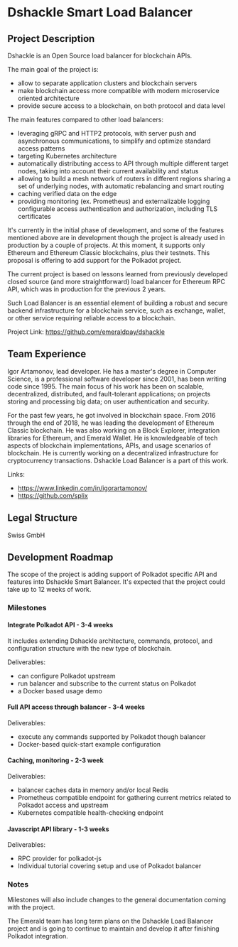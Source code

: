 # Dshackle Smart Load Balancer

## Project Description
Dshackle is an Open Source load balancer for blockchain APIs. 

The main goal of the project is:

- allow to separate application clusters and blockchain servers
- make blockchain access more compatible with modern microservice oriented architecture
- provide secure access to a blockchain, on both protocol and data level

The main features compared to other load balancers:

- leveraging gRPC and HTTP2 protocols, with server push and asynchronous communications, to simplify and optimize standard access patterns
- targeting Kubernetes architecture
- automatically distributing access to API through multiple different target nodes, taking into account their current availability and status
- allowing to build a mesh network of routers in different regions sharing a set of underlying nodes, with automatic rebalancing and smart routing
- caching verified data on the edge
- providing monitoring (ex. Prometheus) and externalizable logging
configurable access authentication and authorization, including TLS certificates

It's currently in the initial phase of development, and some of the features mentioned above are in development though the project is already used in production by a couple of projects.  At this moment, it supports only Ethereum and Ethereum Classic blockchains, plus their testnets. This proposal is offering to add support for the Polkadot project.

The current project is based on lessons learned from previously developed closed source (and more straightforward) load balancer for Ethereum RPC API, which was in production for the previous 2 years. 

Such Load Balancer is an essential element of building a robust and secure backend infrastructure for a blockchain service, such as exchange, wallet, or other service requiring reliable access to a blockchain. 

Project Link: https://github.com/emeraldpay/dshackle

## Team Experience
Igor Artamonov, lead developer. He has a master's degree in Computer Science, is a professional software developer since 2001, has been writing code since 1995. The main focus of his work has been on scalable, decentralized, distributed, and fault-tolerant applications; on projects storing and processing big data; on user authentication and security.

For the past few years, he got involved in blockchain space. From 2016 through the end of 2018, he was leading the development of Ethereum Classic blockchain. He was also working on a Block Explorer, integration libraries for Ethereum, and Emerald Wallet. He is knowledgeable of tech aspects of blockchain implementations, APIs, and usage scenarios of blockchain. He is currently working on a decentralized infrastructure for cryptocurrency transactions. Dshackle Load Balancer is a part of this work.

Links:

- https://www.linkedin.com/in/igorartamonov/
- https://github.com/splix

## Legal Structure

Swiss GmbH

## Development Roadmap

The scope of the project is adding support of Polkadot specific API and features into Dshackle Smart Balancer. It's expected that the project could take up to 12 weeks of work. 

### Milestones

#### Integrate Polkadot API - 3-4 weeks
It includes extending Dshackle architecture, commands, protocol, and configuration structure with the new type of blockchain. 

Deliverables:

- can configure Polkadot upstream
- run balancer and subscribe to the current status on Polkadot
- a Docker based usage demo

#### Full API access through balancer - 3-4 weeks

Deliverables:

- execute any commands supported by Polkadot though balancer
- Docker-based quick-start example configuration

#### Caching, monitoring - 2-3 week

Deliverables:

- balancer caches data in memory and/or local Redis
- Prometheus compatible endpoint for gathering current metrics related to Polkadot access and upstream
- Kubernetes compatible health-checking endpoint

#### Javascript API library - 1-3 weeks

Deliverables:

- RPC provider for polkadot-js
- Individual tutorial covering setup and use of Polkadot balancer

### Notes

Milestones will also include changes to the general documentation coming with the project.

The Emerald team has long term plans on the Dshackle Load Balancer project and is going to continue to maintain and develop it after finishing Polkadot integration.

